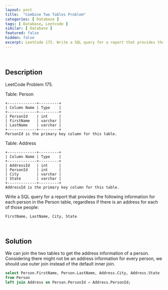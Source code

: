 ```yaml
---
layout: post
title:  "Combine Two Tables Problem"
categories: [ Database ]
tags: [ Database, Leetcode ]
similar: [ Database ]
featured: false
hidden: false
excerpt: LeetCode 175. Write a SQL query for a report that provides the following information for each person in the Person table,
---
```


<br />

## Description

LeetCode Problem 175. 

Table: Person

```
+-------------+---------+
| Column Name | Type    |
+-------------+---------+
| PersonId    | int     |
| FirstName   | varchar |
| LastName    | varchar |
+-------------+---------+
PersonId is the primary key column for this table.
```

Table: Address

```
+-------------+---------+
| Column Name | Type    |
+-------------+---------+
| AddressId   | int     |
| PersonId    | int     |
| City        | varchar |
| State       | varchar |
+-------------+---------+
AddressId is the primary key column for this table.
``` 

Write a SQL query for a report that provides the following information for each person in the Person table, regardless if there is an address for each of those people:

```
FirstName, LastName, City, State
```


<br />

## Solution

We can join the two tables to get the address information of a person. Considering there might not be an address information for every person, we should use outer join instead of the default inner join.

```sql
select Person.FirstName, Person.LastName, Address.City, Address.State
from Person
left join Address on Person.PersonId = Address.PersonId;
```
